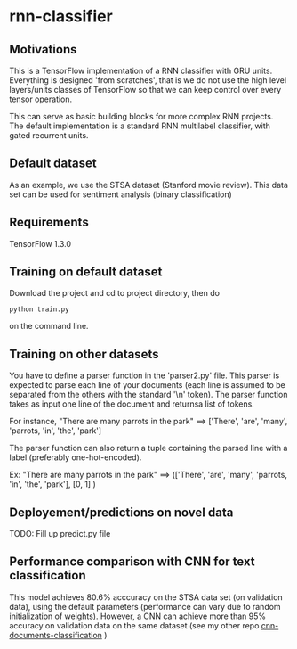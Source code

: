 # rnn-classifier

## Motivations

This is a TensorFlow implementation of a RNN classifier with GRU units. Everything is designed 'from scratches', that is we do not use the high level layers/units classes of TensorFlow so that we can keep control over every tensor operation.

This can serve as basic building blocks for more complex RNN projects. The default implementation is a standard RNN multilabel classifier, with gated recurrent units.

## Default dataset

As an example, we use the STSA dataset (Stanford movie review). This data set can be used for sentiment analysis (binary classification) 

## Requirements
TensorFlow 1.3.0
## Training on default dataset
Download the project and cd to project directory, then do

`python train.py`

on the command line.

## Training on other datasets

You have to define a parser function in the 'parser2.py' file. This parser is expected to parse each line of your documents (each line is assumed to be separated from the others with the standard '\n' token). The parser function takes as input one line of the document and returnsa list of tokens.

For instance, "There are many parrots in the park" ==> ['There', 'are', 'many', 'parrots, 'in', 'the', 'park']

The parser function can also return a tuple containing the parsed line with a label (preferably one-hot-encoded).

Ex:  "There are many parrots in the park" ==> (['There', 'are', 'many', 'parrots, 'in', 'the', 'park'], [0, 1] )


## Deployement/predictions on novel data

TODO: Fill up predict.py file

## Performance comparison with CNN for text classification

This model achieves  80.6% acccuracy on the STSA data set (on validation data), using the default parameters (performance can vary due to random initialization of weights). However, a CNN can achieve more than 95% accuracy on validation data on the same dataset (see my other repo [ cnn-documents-classification](https://github.com/aboyker/convnet-document-classification) )
